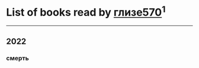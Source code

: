 # List of books read by [глизе570](https://plus.google.com/u/0/117707406053876609739/)<sup>1</sup>
---

## 2022

### смерть




